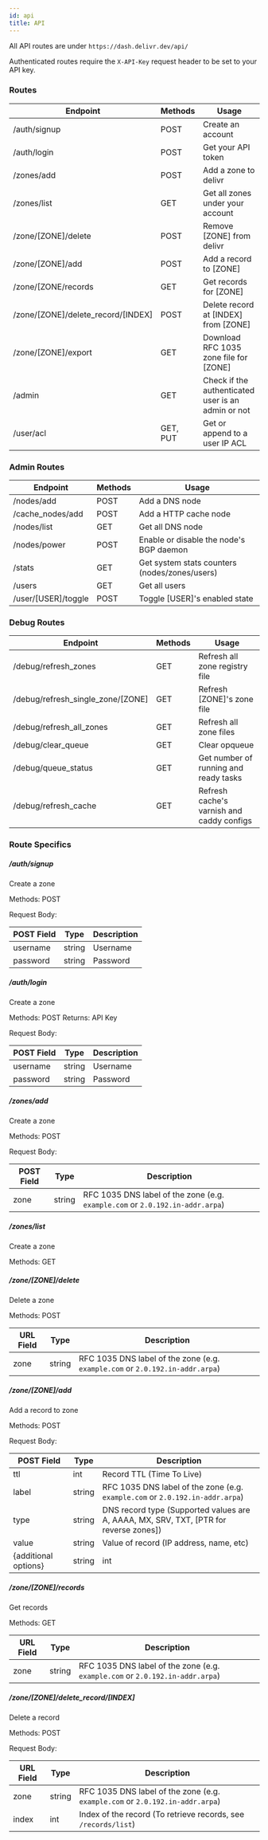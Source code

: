 ```yaml
---
id: api
title: API
---
```


All API routes are under `https://dash.delivr.dev/api/`

Authenticated routes require the `X-API-Key` request header to be set to your API key.

### Routes

| Endpoint                           | Methods | Usage                                |
| ---------------------------------- | ------- | ------------------------------------ |
| /auth/signup                       | POST    | Create an account                    |
| /auth/login                        | POST    | Get your API token                   |
| /zones/add                         | POST    | Add a zone to delivr                 |
| /zones/list                        | GET     | Get all zones under your account     |
| /zone/[ZONE]/delete                | POST    | Remove [ZONE] from delivr            |
| /zone/[ZONE]/add                   | POST    | Add a record to [ZONE]               |
| /zone/[ZONE/records                | GET     | Get records for [ZONE]               |
| /zone/[ZONE]/delete_record/[INDEX] | POST    | Delete record at [INDEX] from [ZONE] |
| /zone/[ZONE]/export | GET   | Download RFC 1035 zone file for [ZONE] |
| /admin | GET   | Check if the authenticated user is an admin or not |
| /user/acl | GET, PUT   | Get or append to a user IP ACL |

### Admin Routes
| Endpoint                           | Methods | Usage                                |
| ---------------------------------- | ------- | ------------------------------------ |
| /nodes/add | POST   | Add a DNS node |
| /cache_nodes/add | POST   | Add a HTTP cache node |
| /nodes/list | GET   | Get all DNS node |
| /nodes/power | POST   | Enable or disable the node's BGP daemon |
| /stats | GET   | Get system stats counters (nodes/zones/users) |
| /users | GET   | Get all users |
| /user/[USER]/toggle | POST   | Toggle [USER]'s enabled state |

### Debug Routes
| Endpoint                           | Methods | Usage                                |
| ---------------------------------- | ------- | ------------------------------------ |
| /debug/refresh_zones | GET   | Refresh all zone registry file |
| /debug/refresh_single_zone/[ZONE] | GET   | Refresh [ZONE]'s zone file |
| /debug/refresh_all_zones | GET   | Refresh all zone files |
| /debug/clear_queue | GET   | Clear opqueue |
| /debug/queue_status | GET   | Get number of running and ready tasks |
| /debug/refresh_cache | GET   | Refresh cache's varnish and caddy configs |

### Route Specifics

##### /auth/signup

Create a zone

Methods: POST

Request Body:

| POST Field | Type   | Description |
| ---------- | ------ | ----------- |
| username   | string | Username    |
| password   | string | Password    |


##### /auth/login

Create a zone

Methods: POST
Returns: API Key

Request Body:

| POST Field | Type   | Description |
| ---------- | ------ | ----------- |
| username   | string | Username    |
| password   | string | Password    |



##### /zones/add
Create a zone

Methods: POST

Request Body:

| POST Field | Type   | Description                                                  |
| ---------- | ------ | ------------------------------------------------------------ |
| zone       | string | RFC 1035 DNS label of the zone (e.g. `example.com` or `2.0.192.in-addr.arpa`) |



##### /zones/list

Create a zone

Methods: GET



##### /zone/[ZONE]/delete

Delete a zone

Methods: POST

| URL Field | Type   | Description                                                  |
| --------- | ------ | ------------------------------------------------------------ |
| zone      | string | RFC 1035 DNS label of the zone (e.g. `example.com` or `2.0.192.in-addr.arpa`) |



##### /zone/[ZONE]/add

Add a record to zone

Methods: POST

Request Body:

| POST Field | Type   | Description                                                  |
| ------ | ------ | ------------------------------------------------------------ |
| ttl    | int | Record TTL (Time To Live)                                    |
| label | string | RFC 1035 DNS label of the zone (e.g. `example.com` or `2.0.192.in-addr.arpa`) |
| type      | string | DNS record type (Supported values are A, AAAA, MX, SRV, TXT, [PTR for reverse zones]) |
| value      | string | Value of record (IP address, name, etc) |
| {additional options}      | string|int | additional options for specific zone type |



##### /zone/[ZONE]/records

Get records

Methods: GET

| URL Field | Type   | Description                                                  |
| --------- | ------ | ------------------------------------------------------------ |
| zone      | string | RFC 1035 DNS label of the zone (e.g. `example.com` or `2.0.192.in-addr.arpa`) |



##### /zone/[ZONE]/delete_record/[INDEX]

Delete a record

Methods: POST

Request Body:

| URL Field | Type   | Description                                                  |
| --------- | ------ | ------------------------------------------------------------ |
| zone      | string | RFC 1035 DNS label of the zone (e.g. `example.com` or `2.0.192.in-addr.arpa`) |
| index     | int    | Index of the record (To retrieve records, see `/records/list`) |
